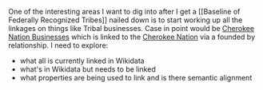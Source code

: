 One of the interesting areas I want to dig into after I get a [[Baseline of Federally Recognized Tribes]] nailed down is to start working up all the linkages on things like Tribal businesses. Case in point would be [Cherokee Nation Businesses](https://www.wikidata.org/wiki/Q5092178) which is linked to the [Cherokee Nation](https://www.wikidata.org/wiki/Q14708404) via a founded by relationship. I need to explore:
- what all is currently linked in Wikidata
- what's in Wikidata but needs to be linked
- what properties are being used to link and is there semantic alignment